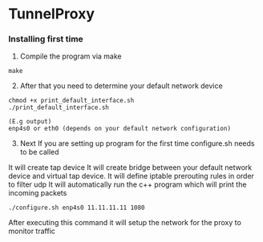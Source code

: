 # TunnelProxy
### Installing first time
1) Compile the program via make
```
make
```
2) After that you need to determine your default network device
```
chmod +x print_default_interface.sh
./print_default_interface.sh

(E.g output)
enp4s0 or eth0 (depends on your default network configuration)
```
3) Next If you are setting up program for the first time configure.sh needs to be called

It will create tap device
It will create bridge between your default network device and virtual tap device.
It will define iptable prerouting rules in order to filter udp
It will automatically run the c++ program which will print the incoming packets

```
./configure.sh enp4s0 11.11.11.11 1080
```
After executing this command it will setup the network for the proxy to monitor traffic
